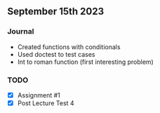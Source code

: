 ## September 15th 2023

### Journal

- Created functions with conditionals 
- Used doctest to test cases
- Int to roman function (first interesting problem)

### TODO

- [x] Assignment #1
- [x] Post Lecture Test 4
